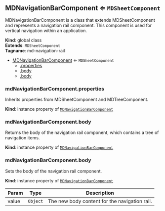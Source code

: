 <a name="MDNavigationBarComponent"></a>

## MDNavigationBarComponent ⇐ <code>MDSheetComponent</code>
MDNavigationBarComponent is a class that extends MDSheetComponent and represents a navigation rail component.
This component is used for vertical navigation within an application.

**Kind**: global class  
**Extends**: <code>MDSheetComponent</code>  
**Tagname**: md-navigation-rail  

* [MDNavigationBarComponent](#MDNavigationBarComponent) ⇐ <code>MDSheetComponent</code>
    * [.properties](#MDNavigationBarComponent+properties)
    * [.body](#MDNavigationBarComponent+body)
    * [.body](#MDNavigationBarComponent+body)

<a name="MDNavigationBarComponent+properties"></a>

### mdNavigationBarComponent.properties
Inherits properties from MDSheetComponent and MDTreeComponent.

**Kind**: instance property of [<code>MDNavigationBarComponent</code>](#MDNavigationBarComponent)  
<a name="MDNavigationBarComponent+body"></a>

### mdNavigationBarComponent.body
Returns the body of the navigation rail component, which contains a tree of navigation items.

**Kind**: instance property of [<code>MDNavigationBarComponent</code>](#MDNavigationBarComponent)  
<a name="MDNavigationBarComponent+body"></a>

### mdNavigationBarComponent.body
Sets the body of the navigation rail component.

**Kind**: instance property of [<code>MDNavigationBarComponent</code>](#MDNavigationBarComponent)  

| Param | Type | Description |
| --- | --- | --- |
| value | <code>Object</code> | The new body content for the navigation rail. |

